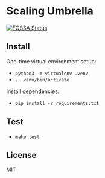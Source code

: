 # Scaling Umbrella

[![FOSSA Status](https://app.fossa.com/api/projects/git%2Bgithub.com%2Fdrazisil%2Fscaling_umbrella.svg?type=shield)](https://app.fossa.com/projects/git%2Bgithub.com%2Fdrazisil%2Fscaling_umbrella?ref=badge_shield)

## Install

One-time virtual environment setup:

* `python3 -m virtualenv .venv`
* `. .venv/bin/activate`

Install dependencies:

* `pip install -r requirements.txt`

## Test

* `make test`

## License

MIT
